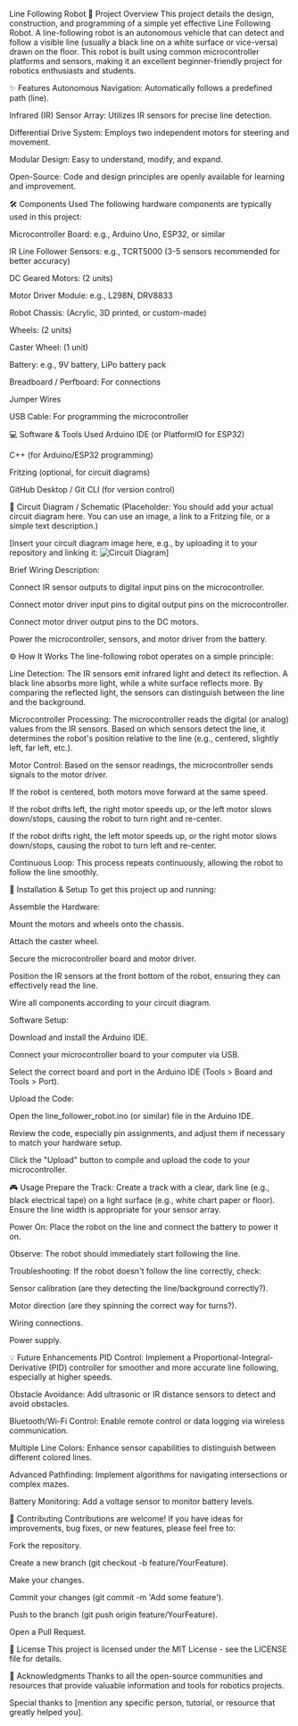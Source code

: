 Line Following Robot
🚀 Project Overview
This project details the design, construction, and programming of a simple yet effective Line Following Robot. A line-following robot is an autonomous vehicle that can detect and follow a visible line (usually a black line on a white surface or vice-versa) drawn on the floor. This robot is built using common microcontroller platforms and sensors, making it an excellent beginner-friendly project for robotics enthusiasts and students.

✨ Features
Autonomous Navigation: Automatically follows a predefined path (line).

Infrared (IR) Sensor Array: Utilizes IR sensors for precise line detection.

Differential Drive System: Employs two independent motors for steering and movement.

Modular Design: Easy to understand, modify, and expand.

Open-Source: Code and design principles are openly available for learning and improvement.

🛠️ Components Used
The following hardware components are typically used in this project:

Microcontroller Board: e.g., Arduino Uno, ESP32, or similar

IR Line Follower Sensors: e.g., TCRT5000 (3-5 sensors recommended for better accuracy)

DC Geared Motors: (2 units)

Motor Driver Module: e.g., L298N, DRV8833

Robot Chassis: (Acrylic, 3D printed, or custom-made)

Wheels: (2 units)

Caster Wheel: (1 unit)

Battery: e.g., 9V battery, LiPo battery pack

Breadboard / Perfboard: For connections

Jumper Wires

USB Cable: For programming the microcontroller

💻 Software & Tools Used
Arduino IDE (or PlatformIO for ESP32)

C++ (for Arduino/ESP32 programming)

Fritzing (optional, for circuit diagrams)

GitHub Desktop / Git CLI (for version control)

🔌 Circuit Diagram / Schematic
(Placeholder: You should add your actual circuit diagram here. You can use an image, a link to a Fritzing file, or a simple text description.)

[Insert your circuit diagram image here, e.g., by uploading it to your repository and linking it:
![Circuit Diagram](images/circuit_diagram.png)]

Brief Wiring Description:

Connect IR sensor outputs to digital input pins on the microcontroller.

Connect motor driver input pins to digital output pins on the microcontroller.

Connect motor driver output pins to the DC motors.

Power the microcontroller, sensors, and motor driver from the battery.

⚙️ How It Works
The line-following robot operates on a simple principle:

Line Detection: The IR sensors emit infrared light and detect its reflection. A black line absorbs more light, while a white surface reflects more. By comparing the reflected light, the sensors can distinguish between the line and the background.

Microcontroller Processing: The microcontroller reads the digital (or analog) values from the IR sensors. Based on which sensors detect the line, it determines the robot's position relative to the line (e.g., centered, slightly left, far left, etc.).

Motor Control: Based on the sensor readings, the microcontroller sends signals to the motor driver.

If the robot is centered, both motors move forward at the same speed.

If the robot drifts left, the right motor speeds up, or the left motor slows down/stops, causing the robot to turn right and re-center.

If the robot drifts right, the left motor speeds up, or the right motor slows down/stops, causing the robot to turn left and re-center.

Continuous Loop: This process repeats continuously, allowing the robot to follow the line smoothly.

🚀 Installation & Setup
To get this project up and running:

Assemble the Hardware:

Mount the motors and wheels onto the chassis.

Attach the caster wheel.

Secure the microcontroller board and motor driver.

Position the IR sensors at the front bottom of the robot, ensuring they can effectively read the line.

Wire all components according to your circuit diagram.

Software Setup:

Download and install the Arduino IDE.

Connect your microcontroller board to your computer via USB.

Select the correct board and port in the Arduino IDE (Tools > Board and Tools > Port).

Upload the Code:

Open the line_follower_robot.ino (or similar) file in the Arduino IDE.

Review the code, especially pin assignments, and adjust them if necessary to match your hardware setup.

Click the "Upload" button to compile and upload the code to your microcontroller.

🎮 Usage
Prepare the Track: Create a track with a clear, dark line (e.g., black electrical tape) on a light surface (e.g., white chart paper or floor). Ensure the line width is appropriate for your sensor array.

Power On: Place the robot on the line and connect the battery to power it on.

Observe: The robot should immediately start following the line.

Troubleshooting: If the robot doesn't follow the line correctly, check:

Sensor calibration (are they detecting the line/background correctly?).

Motor direction (are they spinning the correct way for turns?).

Wiring connections.

Power supply.

💡 Future Enhancements
PID Control: Implement a Proportional-Integral-Derivative (PID) controller for smoother and more accurate line following, especially at higher speeds.

Obstacle Avoidance: Add ultrasonic or IR distance sensors to detect and avoid obstacles.

Bluetooth/Wi-Fi Control: Enable remote control or data logging via wireless communication.

Multiple Line Colors: Enhance sensor capabilities to distinguish between different colored lines.

Advanced Pathfinding: Implement algorithms for navigating intersections or complex mazes.

Battery Monitoring: Add a voltage sensor to monitor battery levels.

🤝 Contributing
Contributions are welcome! If you have ideas for improvements, bug fixes, or new features, please feel free to:

Fork the repository.

Create a new branch (git checkout -b feature/YourFeature).

Make your changes.

Commit your changes (git commit -m 'Add some feature').

Push to the branch (git push origin feature/YourFeature).

Open a Pull Request.

📄 License
This project is licensed under the MIT License - see the LICENSE file for details.

🙏 Acknowledgments
Thanks to all the open-source communities and resources that provide valuable information and tools for robotics projects.

Special thanks to [mention any specific person, tutorial, or resource that greatly helped you].
